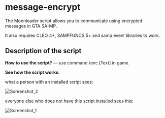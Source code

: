 # message-encrypt
The Moonloader script allows you to communicate using encrypted messages in GTA SA-MP.

It also requires CLEO 4+, SAMPFUNCS 5+ and samp event libraries to work.

## Description of the script

**How to use the script?** — use command /enc [Text] in game.

**See how the script works:**

what a person with an installed script sees:

![Screenshot_2](https://user-images.githubusercontent.com/115162722/194349240-f7c154e9-df16-493f-84e7-0bfed6a5c947.png)

everyone else who does not have this script installed sees this:

![Screenshot_1](https://user-images.githubusercontent.com/115162722/194349029-5cbfd04f-7e73-4f91-a07a-0b3c0767a03f.png)

